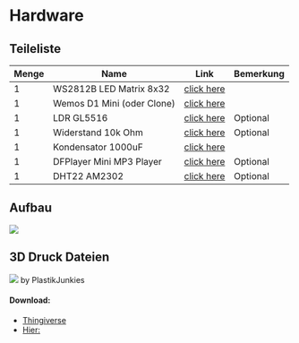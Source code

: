 # Hardware
## Teileliste
| **Menge** | **Name** | **Link** | **Bemerkung** |
| ----- | ---- | ---- | --------- |
| 1 | WS2812B LED Matrix 8x32 | [click here](https://amzn.to/2UQGo2l) |  |
| 1 | Wemos D1 Mini (oder Clone) | [click here](https://amzn.to/2Df5v7M) |  |
| 1 | LDR GL5516 | [click here](https://amzn.to/2DlQjWb) | Optional |
| 1 | Widerstand 10k Ohm | [click here](https://amzn.to/2GfY982) | Optional |
| 1 | Kondensator 1000uF | [click here](https://amzn.to/2DktrGV) |  |
| 1 | DFPlayer Mini MP3 Player | [click here](https://amzn.to/3jcbmz7) | Optional |
| 1 | DHT22 AM2302 | [click here](https://amzn.to/2Po21Hx) | Optional |
 

## Aufbau
![](/wiring_diagram.jpg) 

## 3D Druck Dateien
![](/cover.jpg) 
by PlastikJunkies

#### Download:
* [Thingiverse](https://www.thingiverse.com/thing:3559014)  
* [Hier:](https://wiki.dietru.de/attachments/16)